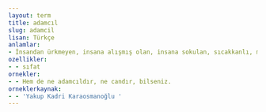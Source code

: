 ```yaml
---
layout: term
title: adamcıl
slug: adamcil
lisan: Türkçe
anlamlar:
- İnsandan ürkmeyen, insana alışmış olan, insana sokulan, sıcakkanlı, munis
ozellikler:
- - sıfat
ornekler:
- - Hem de ne adamcıldır, ne candır, bilseniz.
orneklerkaynak:
- - 'Yakup Kadri Karaosmanoğlu '
---
```

